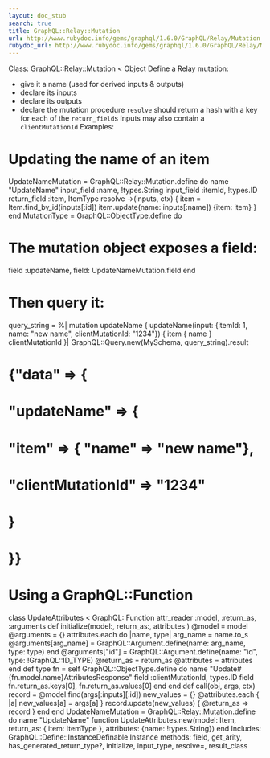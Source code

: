 ```yaml
---
layout: doc_stub
search: true
title: GraphQL::Relay::Mutation
url: http://www.rubydoc.info/gems/graphql/1.6.0/GraphQL/Relay/Mutation
rubydoc_url: http://www.rubydoc.info/gems/graphql/1.6.0/GraphQL/Relay/Mutation
---
```


Class: GraphQL::Relay::Mutation < Object
Define a Relay mutation:
- give it a name (used for derived inputs & outputs)
- declare its inputs
- declare its outputs
- declare the mutation procedure
`resolve` should return a hash with a key for each of the
`return_field`s 
Inputs may also contain a `clientMutationId` 
Examples:
# Updating the name of an item
UpdateNameMutation = GraphQL::Relay::Mutation.define do
name "UpdateName"
input_field :name, !types.String
input_field :itemId, !types.ID
return_field :item, ItemType
resolve ->(inputs, ctx) {
item = Item.find_by_id(inputs[:id])
item.update(name: inputs[:name])
{item: item}
}
end
MutationType = GraphQL::ObjectType.define do
# The mutation object exposes a field:
field :updateName, field: UpdateNameMutation.field
end
# Then query it:
query_string = %|
mutation updateName {
updateName(input: {itemId: 1, name: "new name", clientMutationId: "1234"}) {
item { name }
clientMutationId
}|
GraphQL::Query.new(MySchema, query_string).result
# {"data" => {
#   "updateName" => {
#     "item" => { "name" => "new name"},
#     "clientMutationId" => "1234"
#   }
# }}
# Using a GraphQL::Function
class UpdateAttributes < GraphQL::Function
attr_reader :model, :return_as, :arguments
def initialize(model:, return_as:, attributes:)
@model = model
@arguments = {}
attributes.each do |name, type|
arg_name = name.to_s
@arguments[arg_name] = GraphQL::Argument.define(name: arg_name, type: type)
end
@arguments["id"] = GraphQL::Argument.define(name: "id", type: !GraphQL::ID_TYPE)
@return_as = return_as
@attributes = attributes
end
def type
fn = self
GraphQL::ObjectType.define do
name "Update#{fn.model.name}AttributesResponse"
field :clientMutationId, types.ID
field fn.return_as.keys[0], fn.return_as.values[0]
end
end
def call(obj, args, ctx)
record = @model.find(args[:inputs][:id])
new_values = {}
@attributes.each { |a| new_values[a] = args[a] }
record.update(new_values)
{ @return_as => record }
end
end
UpdateNameMutation = GraphQL::Relay::Mutation.define do
name "UpdateName"
function UpdateAttributes.new(model: Item, return_as: { item: ItemType }, attributes: {name: !types.String})
end
Includes:
GraphQL::Define::InstanceDefinable
Instance methods:
field, get_arity, has_generated_return_type?, initialize,
input_type, resolve=, result_class

